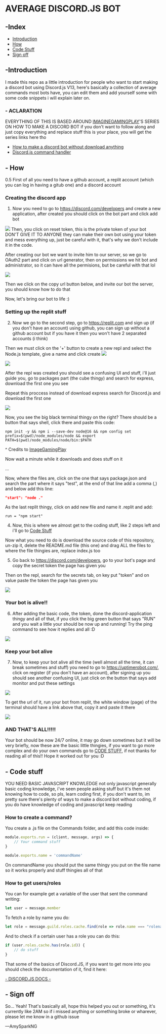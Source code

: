# AVERAGE DISCORD.JS BOT

## -Index
- [Introduction](#introduction)
- [How](#how)
- [Code Stuff](#code-stuff)
- [Sign off](#sign-off)

## -Introduction
I made this repo as a little introduction for people who want to start making a discord bot using Discord.js V13, here's basically a collection of average commands most bots have, you can edit them and add yourself some with some code snippets i will explain later on.

### - ACLARATION
EVERYTHING OF THIS IS BASED AROUND [IMAGINEGAMINGPLAY](https://www.youtube.com/channel/UCzBQ65qoUGqNPcbiNQN2pJA)'S SERIES ON HOW TO MAKE A DISCORD BOT if you don't want to follow along and just copy everything and replace stuff this is your place, you will get the series links here tho

- [How to make a discord bot without download anything](https://www.youtube.com/watch?v=1KVGyUemRy0&ab_channel=ImagineGamingPlay)
- [Discord.js command handler](https://www.youtube.com/watch?v=1KVGyUemRy0&ab_channel=ImagineGamingPlay)

## - How

0.5 First of all you need to have a github account, a replit account (which you can log in having a gitub one) and a discord account

### Creating the discord app

1. Now you need to go to https://discord.com/developers and create a new application, after created you should click on the bot part and click add bot
<img src = "https://media.discordapp.net/attachments/918405493620359189/960030255987449916/unknown.png?width=960&height=427"> 
Then, you click on reset token, this is the private token of your bot DON'T GIVE IT TO ANYONE they can make their own bot using your token and mess everything up, just be careful with it, that's why we don't include it in the code. 

After creating our bot we want to invite him to our server, so we go to OAuth2 part and click on url generator, then on permissions we hit bot and administrator, so it can have all the permisions, but be careful with that lol

<img src = "https://media.discordapp.net/attachments/918405493620359189/960032412237189160/unknown.png?width=928&height=468">

Then we click on the copy url button below, and invite our bot the server, you should know how to do that

Now, let's bring our bot to life :)

### Setting up the replit stuff

2. Now we go to the second step, go to https://replit.com and sign up (if you don't have an account) using github, you can sign up without a github account but if you have it then you won't have 2 separated accounts (i think)

Then we must click on the '+' button to create a new repl and select the Node.js template, give a name and click create
<img src = "https://cdn.discordapp.com/attachments/918405493620359189/960033258907770930/unknown.png">

<img src = "https://media.discordapp.net/attachments/918405493620359189/960033627905863690/unknown.png">

After the repl was created you should see a confusing UI and stuff, i'll just guide you, go to packages part (the cube thingy) and search for express, download the first one you see

Repeat this proccess instead of download express search for Discord.js and download the first one

<img src = "https://media.discordapp.net/attachments/918405493620359189/960034285551771648/unknown.png?width=960&height=420">

Now, you see the big black terminal thingy on the right? There should be a button that says shell, click there and paste this code:

`
npm init -y && npm i --save-dev node@16 && npm config set prefix=$(pwd)/node_modules/node && export PATH=$(pwd)/node_modules/node/bin:$PATH
`

^ Credits to [ImageGamingPlay](https://www.youtube.com/channel/UCzBQ65qoUGqNPcbiNQN2pJA)

Now wait a minute while it downloads and does stuff on it

...

Now, where the files are, click on the one that says package.json and search the part where it says "test", at the end of that line add a comma (,) and below add this line:
```json
"start": "node ."
```

As the last replit thingy, click on add new file and name it .replit and add:

`
run = "npm start"
`

4. Now, this is where we almost get to the coding stuff, like 2 steps left and i'll go to [Code Stuff](#code-stuff)


Now what you need to do is download the source code of this repository, un-zip it, delete the README.md file (this one) and drag ALL the files to where the file thingies are, replace index.js too

5. Go back to https://discord.com/developers, go to your bot's page and copy the secret token the page has given you

Then on the repl, search for the secrets tab, on key put "token" and on value paste the token the page has given you

<img src = "https://media.discordapp.net/attachments/918405493620359189/960037668517978122/unknown.png">

### Your bot is alive!!

6. After adding the basic code, the token, done the discord-application thingy and all of that, if you click the big green button that says "RUN" and you wait a little your should be now up and running! Try the ping command to see how it replies and all :D

<img src = "https://media.discordapp.net/attachments/918405493620359189/960039358973505546/unknown.png">

### Keep your bot alive

7. Now, to keep your bot alive all the time (well almost all the time, it can break sometimes and stuff) you need to go to https://uptimerobot.com/, click on register (if you don't have an account), after signing up you should see another confusing UI, just click on the button that says add monitor and put these settings

<img src = "https://media.discordapp.net/attachments/918405493620359189/960041023969583134/unknown.png?width=656&height=468">

To get the url of it, run your bot from replit, the white window (page) of the terminal should have a link above that, copy it and paste it there

<img src = "https://media.discordapp.net/attachments/918405493620359189/960041357341237248/unknown.png">

### AND THAT'S ALL!!!!!

Your bot should be now 24/7 online, it may go down sometimes but it will be very briefly, now these are the basic little thingies, if you want to go more complex and do your own commands go to [CODE STUFF](#code-stuff), if not thanks for reading all of this!! Hope it worked out for you :D

## - Code stuff
YOU NEED BASIC JAVASCRIPT KNOWLEDGE not only javascript generally basic coding knowledge, i've seen people asking stuff but it's them not knowing how to code, so pls, learn coding first, if you don't want to, im pretty sure there's plenty of ways to make a discord bot without coding, if you do have knowledge of coding and javascript keep reading

### How to create a command?
You create a .js file on the Commands folder, and add this code inside:

```js
module.exports.run = (client, message, args) => {
	// Your command stuff
}

module.exports.name = 'commandName'
```
On commandName you should put the same thingy you put on the file name so it works properly and stuff thingies all of that

### How to get users/roles
You can for example get a variable of the user that sent the command writing:

```js
let user = message.member
```

To fetch a role by name you do:

```js
let role = message.guild.roles.cache.find(role => role.name === "rolename")
```

And to check if a certain user has a role you can do this:

```js
if (user.roles.cache.has(role.id)) {
	// do stuff
}
```

That some of the basics of Discord.JS, if you want to get more into you should check the documentation of it, find it here:

[- DISCORD.JS DOCS -](https://discord.js.org/#/)

## - Sign off
So... Yeah! That's basically all, hope this helped you out or something, it's currently like 2AM so if i missed anything or something broke or wharever, please let me know in a github issue

—AmySparkNG
